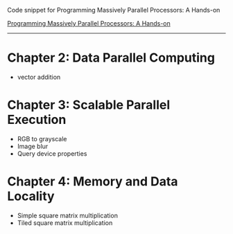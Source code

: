 Code snippet for Programming Massively Parallel Processors: A Hands-on

[Programming Massively Parallel Processors: A Hands-on](https://www.amazon.com/Programming-Massively-Parallel-Processors-Hands/dp/0124159923)

---

# Chapter 2: Data Parallel Computing
- vector addition
# Chapter 3: Scalable Parallel Execution
- RGB to grayscale
- Image blur
- Query device properties
# Chapter 4: Memory and Data Locality
- Simple square matrix multiplication
- Tiled square matrix multiplication
